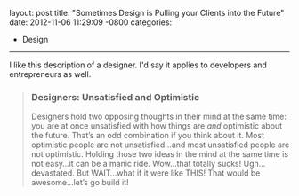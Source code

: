 layout: post
title:  "Sometimes Design is Pulling your Clients into the Future"
date:   2012-11-06 11:29:09 -0800
categories:
  - Design
---

I like this description of a designer. I'd say it applies to developers and entrepreneurs as well.

 > 
 > 
 > ### Designers: Unsatisfied and Optimistic
 > 
 > Designers hold two opposing thoughts in their mind at the same time: you are at once unsatisfied with how things are *and* optimistic about the future. That’s an odd combination if you think about it. Most optimistic people are not unsatisfied…and most unsatisfied people are not optimistic. Holding those two ideas in the mind at the same time is not easy…it can be a manic ride. Wow…that totally sucks! Ugh…devastated. But WAIT…what if it were like THIS! That would be awesome…let’s go build it!
 > 
 > 
